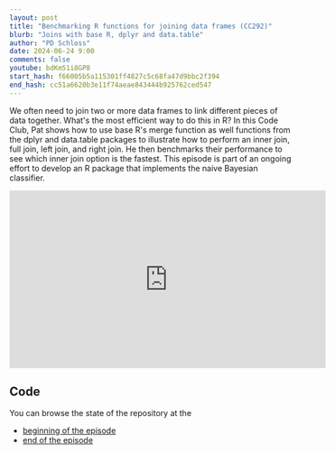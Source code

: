 ```yaml
---
layout: post
title: "Benchmarking R functions for joining data frames (CC292)"
blurb: "Joins with base R, dplyr and data.table"
author: "PD Schloss"
date: 2024-06-24 9:00
comments: false
youtube: bdKm51i8GP8
start_hash: f66005b5a115301ff4827c5c68fa47d9bbc2f394
end_hash: cc51a6620b3e11f74aeae843444b925762ced547
---
```


We often need to join two or more data frames to link different pieces of data together. What's the most efficient way to do this in R? In this Code Club, Pat shows how to use base R's merge function as well functions from the dplyr and data.table packages to illustrate how to perform an inner join, full join, left join, and right join. He then benchmarks their performance to see which inner join option is the fastest. This episode is part of an ongoing effort to develop an R package that implements the naive Bayesian classifier.

<iframe style="margin: 0 auto;display:block;" width="560" height="315" src="https://www.youtube.com/embed/{{ page.youtube }}" frameborder="0" allow="accelerometer; autoplay; encrypted-media; gyroscope; picture-in-picture" allowfullscreen></iframe>

## Code

You can browse the state of the repository at the

* [beginning of the episode](https://github.com/riffomonas/phylotypr/tree/{{page.start_hash}})
* [end of the episode](https://github.com/riffomonas/phylotyprr/tree/{{page.end_hash}})
